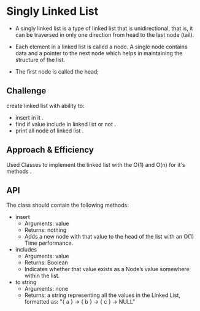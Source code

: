 # Singly Linked List

* A singly linked list is a type of linked list that is unidirectional, that is, it can be traversed in only one direction from head to the last node (tail).

* Each element in a linked list is called a node. A single node contains data and a pointer to the next node which helps in maintaining the structure of the list.

* The first node is called the head;

## Challenge

create linked list with ability to:
* insert in it .
* find if value include in linked list or not .
* print all node of linked list .

## Approach & Efficiency
Used Classes to implement the linked list with the O(1) and O(n) for it's methods .

## API
The class should contain the following methods:
* insert
  * Arguments: value
  * Returns: nothing
  * Adds a new node with that value to the head of the list with an O(1) Time performance.
* includes
  * Arguments: value
  * Returns: Boolean
  * Indicates whether that value exists as a Node’s value somewhere within the list.
* to string
  * Arguments: none
  * Returns: a string representing all the values in the Linked List, formatted as: 
"{ a } -> { b } -> { c } -> NULL"